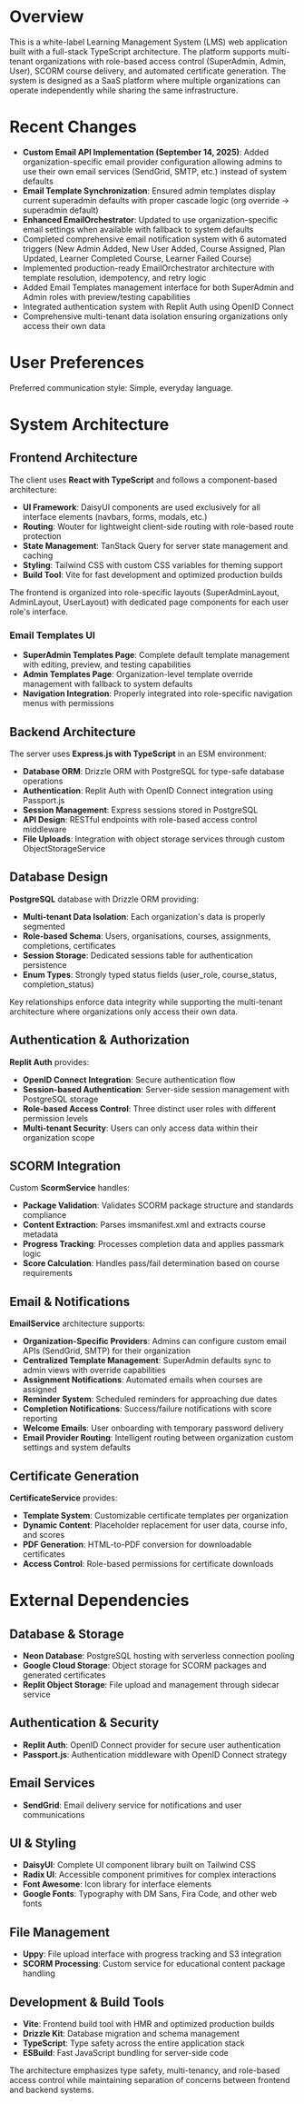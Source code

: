 # Overview

This is a white-label Learning Management System (LMS) web application built with a full-stack TypeScript architecture. The platform supports multi-tenant organizations with role-based access control (SuperAdmin, Admin, User), SCORM course delivery, and automated certificate generation. The system is designed as a SaaS platform where multiple organizations can operate independently while sharing the same infrastructure.

# Recent Changes

- **Custom Email API Implementation (September 14, 2025)**: Added organization-specific email provider configuration allowing admins to use their own email services (SendGrid, SMTP, etc.) instead of system defaults
- **Email Template Synchronization**: Ensured admin templates display current superadmin defaults with proper cascade logic (org override → superadmin default)  
- **Enhanced EmailOrchestrator**: Updated to use organization-specific email settings when available with fallback to system defaults
- Completed comprehensive email notification system with 6 automated triggers (New Admin Added, New User Added, Course Assigned, Plan Updated, Learner Completed Course, Learner Failed Course)
- Implemented production-ready EmailOrchestrator architecture with template resolution, idempotency, and retry logic
- Added Email Templates management interface for both SuperAdmin and Admin roles with preview/testing capabilities
- Integrated authentication system with Replit Auth using OpenID Connect
- Comprehensive multi-tenant data isolation ensuring organizations only access their own data

# User Preferences

Preferred communication style: Simple, everyday language.

# System Architecture

## Frontend Architecture

The client uses **React with TypeScript** and follows a component-based architecture:

- **UI Framework**: DaisyUI components are used exclusively for all interface elements (navbars, forms, modals, etc.)
- **Routing**: Wouter for lightweight client-side routing with role-based route protection
- **State Management**: TanStack Query for server state management and caching
- **Styling**: Tailwind CSS with custom CSS variables for theming support
- **Build Tool**: Vite for fast development and optimized production builds

The frontend is organized into role-specific layouts (SuperAdminLayout, AdminLayout, UserLayout) with dedicated page components for each user role's interface.

### Email Templates UI

- **SuperAdmin Templates Page**: Complete default template management with editing, preview, and testing capabilities
- **Admin Templates Page**: Organization-level template override management with fallback to system defaults
- **Navigation Integration**: Properly integrated into role-specific navigation menus with permissions

## Backend Architecture

The server uses **Express.js with TypeScript** in an ESM environment:

- **Database ORM**: Drizzle ORM with PostgreSQL for type-safe database operations
- **Authentication**: Replit Auth with OpenID Connect integration using Passport.js
- **Session Management**: Express sessions stored in PostgreSQL
- **API Design**: RESTful endpoints with role-based access control middleware
- **File Uploads**: Integration with object storage services through custom ObjectStorageService

## Database Design

**PostgreSQL** database with Drizzle ORM providing:

- **Multi-tenant Data Isolation**: Each organization's data is properly segmented
- **Role-based Schema**: Users, organisations, courses, assignments, completions, certificates
- **Session Storage**: Dedicated sessions table for authentication persistence
- **Enum Types**: Strongly typed status fields (user_role, course_status, completion_status)

Key relationships enforce data integrity while supporting the multi-tenant architecture where organizations only access their own data.

## Authentication & Authorization

**Replit Auth** provides:

- **OpenID Connect Integration**: Secure authentication flow
- **Session-based Authentication**: Server-side session management with PostgreSQL storage
- **Role-based Access Control**: Three distinct user roles with different permission levels
- **Multi-tenant Security**: Users can only access data within their organization scope

## SCORM Integration

Custom **ScormService** handles:

- **Package Validation**: Validates SCORM package structure and standards compliance
- **Content Extraction**: Parses imsmanifest.xml and extracts course metadata
- **Progress Tracking**: Processes completion data and applies passmark logic
- **Score Calculation**: Handles pass/fail determination based on course requirements

## Email & Notifications

**EmailService** architecture supports:

- **Organization-Specific Providers**: Admins can configure custom email APIs (SendGrid, SMTP) for their organization
- **Centralized Template Management**: SuperAdmin defaults sync to admin views with override capabilities
- **Assignment Notifications**: Automated emails when courses are assigned
- **Reminder System**: Scheduled reminders for approaching due dates
- **Completion Notifications**: Success/failure notifications with score reporting
- **Welcome Emails**: User onboarding with temporary password delivery
- **Email Provider Routing**: Intelligent routing between organization custom settings and system defaults

## Certificate Generation

**CertificateService** provides:

- **Template System**: Customizable certificate templates per organization
- **Dynamic Content**: Placeholder replacement for user data, course info, and scores
- **PDF Generation**: HTML-to-PDF conversion for downloadable certificates
- **Access Control**: Role-based permissions for certificate downloads

# External Dependencies

## Database & Storage
- **Neon Database**: PostgreSQL hosting with serverless connection pooling
- **Google Cloud Storage**: Object storage for SCORM packages and generated certificates
- **Replit Object Storage**: File upload and management through sidecar service

## Authentication & Security
- **Replit Auth**: OpenID Connect provider for secure user authentication
- **Passport.js**: Authentication middleware with OpenID Connect strategy

## Email Services
- **SendGrid**: Email delivery service for notifications and user communications

## UI & Styling
- **DaisyUI**: Complete UI component library built on Tailwind CSS
- **Radix UI**: Accessible component primitives for complex interactions
- **Font Awesome**: Icon library for interface elements
- **Google Fonts**: Typography with DM Sans, Fira Code, and other web fonts

## File Management
- **Uppy**: File upload interface with progress tracking and S3 integration
- **SCORM Processing**: Custom service for educational content package handling

## Development & Build Tools
- **Vite**: Frontend build tool with HMR and optimized production builds
- **Drizzle Kit**: Database migration and schema management
- **TypeScript**: Type safety across the entire application stack
- **ESBuild**: Fast JavaScript bundling for server-side code

The architecture emphasizes type safety, multi-tenancy, and role-based access control while maintaining separation of concerns between frontend and backend systems.